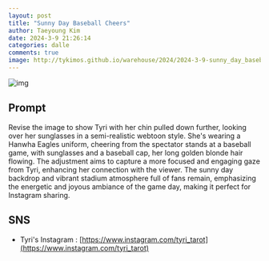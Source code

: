 ```yaml
---
layout: post
title: "Sunny Day Baseball Cheers"
author: Taeyoung Kim
date: 2024-3-9 21:26:14
categories: dalle
comments: true
image: http://tykimos.github.io/warehouse/2024/2024-3-9-sunny_day_baseball_cheers_title.jpeg
---
```


![img](http://tykimos.github.io/warehouse/2024/2024-3-9-sunny_day_baseball_cheers_title.jpeg)

## Prompt
Revise the image to show Tyri with her chin pulled down further, looking over her sunglasses in a semi-realistic webtoon style. She's wearing a Hanwha Eagles uniform, cheering from the spectator stands at a baseball game, with sunglasses and a baseball cap, her long golden blonde hair flowing. The adjustment aims to capture a more focused and engaging gaze from Tyri, enhancing her connection with the viewer. The sunny day backdrop and vibrant stadium atmosphere full of fans remain, emphasizing the energetic and joyous ambiance of the game day, making it perfect for Instagram sharing.
## SNS

* Tyri's Instagram : [https://www.instagram.com/tyri_tarot](https://www.instagram.com/tyri_tarot)


